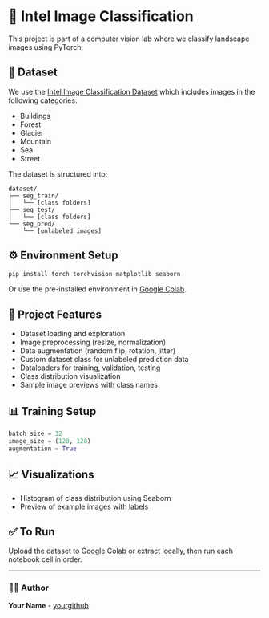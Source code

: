 # 🧠 Intel Image Classification

This project is part of a computer vision lab where we classify landscape images using PyTorch.

## 📁 Dataset

We use the [Intel Image Classification Dataset](https://www.kaggle.com/puneet6060/intel-image-classification) which includes images in the following categories:

- Buildings
- Forest
- Glacier
- Mountain
- Sea
- Street

The dataset is structured into:

```
dataset/
├── seg_train/
│   └── [class folders]
├── seg_test/
│   └── [class folders]
└── seg_pred/
    └── [unlabeled images]
```

## ⚙️ Environment Setup

```bash
pip install torch torchvision matplotlib seaborn
```

Or use the pre-installed environment in [Google Colab](https://colab.research.google.com/).

## 🚀 Project Features

- Dataset loading and exploration
- Image preprocessing (resize, normalization)
- Data augmentation (random flip, rotation, jitter)
- Custom dataset class for unlabeled prediction data
- Dataloaders for training, validation, testing
- Class distribution visualization
- Sample image previews with class names

## 📊 Training Setup

```python
batch_size = 32
image_size = (128, 128)
augmentation = True
```

## 📈 Visualizations

- Histogram of class distribution using Seaborn
- Preview of example images with labels

## ✅ To Run

Upload the dataset to Google Colab or extract locally, then run each notebook cell in order.

---

### 🧑‍💻 Author

**Your Name** - [yourgithub](https://github.com/yourgithub)
